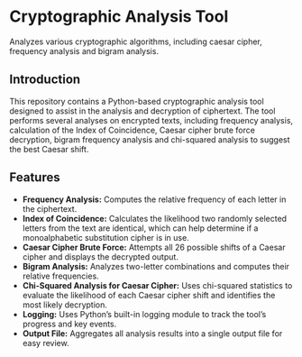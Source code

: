 # Cryptographic Analysis Tool

Analyzes various cryptographic algorithms, including caesar cipher, frequency analysis and bigram analysis.

## Introduction

This repository contains a Python-based cryptographic analysis tool designed to assist in the analysis and decryption of ciphertext. The tool performs several analyses on encrypted texts, including frequency analysis, calculation of the Index of Coincidence, Caesar cipher brute force decryption, bigram frequency analysis and chi-squared analysis to suggest the best Caesar shift.

## Features

- **Frequency Analysis:** Computes the relative frequency of each letter in the ciphertext.
- **Index of Coincidence:** Calculates the likelihood two randomly selected letters from the text are identical, which can help determine if a monoalphabetic substitution cipher is in use.
- **Caesar Cipher Brute Force:** Attempts all 26 possible shifts of a Caesar cipher and displays the decrypted output.
- **Bigram Analysis:** Analyzes two-letter combinations and computes their relative frequencies.
- **Chi-Squared Analysis for Caesar Cipher:** Uses chi-squared statistics to evaluate the likelihood of each Caesar cipher shift and identifies the most likely decryption.
- **Logging:** Uses Python’s built-in logging module to track the tool’s progress and key events.
- **Output File:** Aggregates all analysis results into a single output file for easy review.
